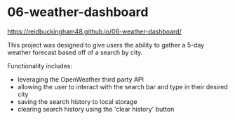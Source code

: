 # 06-weather-dashboard

https://reidbuckingham48.github.io/06-weather-dashboard/

This project was designed to give users the ability to gather a 5-day weather forecast based off of a search by city.

Functionality includes:
- leveraging the OpenWeather third party API
- allowing the user to interact with the search bar and type in their desired city
- saving the search history to local storage
- clearing search history using the 'clear history' button

